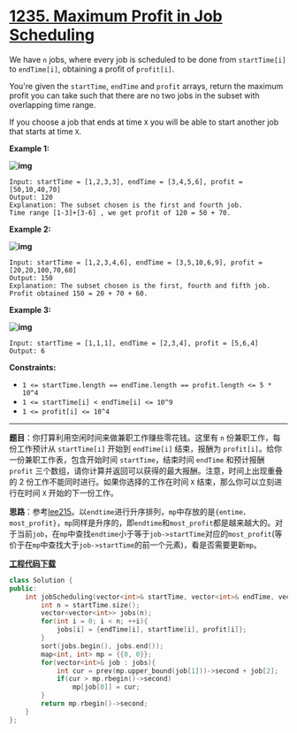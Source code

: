 # [1235. Maximum Profit in Job Scheduling](https://leetcode.com/problems/maximum-profit-in-job-scheduling/)

We have `n` jobs, where every job is scheduled to be done from `startTime[i]` to `endTime[i]`, obtaining a profit of `profit[i]`.

You're given the `startTime`, `endTime` and `profit` arrays, return the maximum profit you can take such that there are no two jobs in the subset with overlapping time range.

If you choose a job that ends at time `X` you will be able to start another job that starts at time `X`.

**Example 1:**

**![img](https://assets.leetcode.com/uploads/2019/10/10/sample1_1584.png)**

```
Input: startTime = [1,2,3,3], endTime = [3,4,5,6], profit = [50,10,40,70]
Output: 120
Explanation: The subset chosen is the first and fourth job.
Time range [1-3]+[3-6] , we get profit of 120 = 50 + 70.
```

**Example 2:**

**![img](https://assets.leetcode.com/uploads/2019/10/10/sample22_1584.png)**

```
Input: startTime = [1,2,3,4,6], endTime = [3,5,10,6,9], profit = [20,20,100,70,60]
Output: 150
Explanation: The subset chosen is the first, fourth and fifth job.
Profit obtained 150 = 20 + 70 + 60.
```

**Example 3:**

**![img](https://assets.leetcode.com/uploads/2019/10/10/sample3_1584.png)**

```
Input: startTime = [1,1,1], endTime = [2,3,4], profit = [5,6,4]
Output: 6
```

**Constraints:**

- `1 <= startTime.length == endTime.length == profit.length <= 5 * 10^4`
- `1 <= startTime[i] < endTime[i] <= 10^9`
- `1 <= profit[i] <= 10^4`

-----

**题目**：你打算利用空闲时间来做兼职工作赚些零花钱。这里有 `n` 份兼职工作，每份工作预计从 `startTime[i]` 开始到 `endTime[i]` 结束，报酬为 `profit[i]`。给你一份兼职工作表，包含开始时间 `startTime`，结束时间 `endTime` 和预计报酬 `profit` 三个数组，请你计算并返回可以获得的最大报酬。注意，时间上出现重叠的 2 份工作不能同时进行。如果你选择的工作在时间 `X` 结束，那么你可以立刻进行在时间 `X` 开始的下一份工作。

**思路**：参考[lee215](https://leetcode.com/problems/maximum-profit-in-job-scheduling/discuss/409009/JavaC++Python-DP-Solution)。以`endtime`进行升序排列，`mp`中存放的是`{entime，most_profit}`，`mp`同样是升序的，即`endtime`和`most_profit`都是越来越大的。对于当前`job`，在`mp`中查找`endtime`小于等于`job->startTime`对应的`most_profit`(等价于在`mp`中查找大于`job->startTime`的前一个元素)，看是否需要更新`mp`。

[**工程代码下载**](https://github.com/shenkh/leetcode)

```cpp
class Solution {
public:
    int jobScheduling(vector<int>& startTime, vector<int>& endTime, vector<int>& profit) {
        int n = startTime.size();
        vector<vector<int>> jobs(n);
        for(int i = 0; i < n; ++i){
            jobs[i] = {endTime[i], startTime[i], profit[i]};
        }
        sort(jobs.begin(), jobs.end());
        map<int, int> mp = {{0, 0}};
        for(vector<int>& job : jobs){
            int cur = prev(mp.upper_bound(job[1]))->second + job[2];
            if(cur > mp.rbegin()->second)
                mp[job[0]] = cur;
        }
        return mp.rbegin()->second;
    }
};
```
